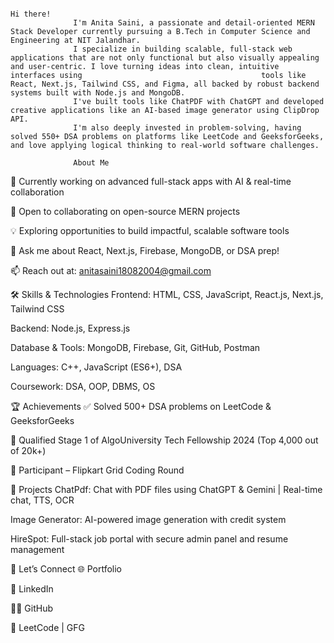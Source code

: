 
                                                                               Hi there!
                  I'm Anita Saini, a passionate and detail-oriented MERN Stack Developer currently pursuing a B.Tech in Computer Science and Engineering at NIT Jalandhar.
                  I specialize in building scalable, full-stack web applications that are not only functional but also visually appealing and user-centric. I love turning ideas into clean, intuitive interfaces using                                        tools like React, Next.js, Tailwind CSS, and Figma, all backed by robust backend systems built with Node.js and MongoDB.
                  I've built tools like ChatPDF with ChatGPT and developed creative applications like an AI-based image generator using ClipDrop API.
                  I'm also deeply invested in problem-solving, having solved 550+ DSA problems on platforms like LeetCode and GeeksforGeeks, and love applying logical thinking to real-world software challenges.

                  About Me
🧠 Currently working on advanced full-stack apps with AI & real-time collaboration

🤝 Open to collaborating on open-source MERN projects

💡 Exploring opportunities to build impactful, scalable software tools

💬 Ask me about React, Next.js, Firebase, MongoDB, or DSA prep!

📫 Reach out at: anitasaini18082004@gmail.com

🛠️ Skills & Technologies
Frontend: HTML, CSS, JavaScript, React.js, Next.js, Tailwind CSS

Backend: Node.js, Express.js

Database & Tools: MongoDB, Firebase, Git, GitHub, Postman

Languages: C++, JavaScript (ES6+), DSA

Coursework: DSA, OOP, DBMS, OS

🏆 Achievements
✅ Solved 500+ DSA problems on LeetCode & GeeksforGeeks

🏅 Qualified Stage 1 of AlgoUniversity Tech Fellowship 2024 (Top 4,000 out of 20k+)

🎯 Participant – Flipkart Grid Coding Round

📂 Projects
ChatPdf: Chat with PDF files using ChatGPT & Gemini | Real-time chat, TTS, OCR

Image Generator: AI-powered image generation with credit system

HireSpot: Full-stack job portal with secure admin panel and resume management

🔗 Let’s Connect
🌐 Portfolio

💼 LinkedIn

🧑‍💻 GitHub

🧩 LeetCode | GFG
                  
